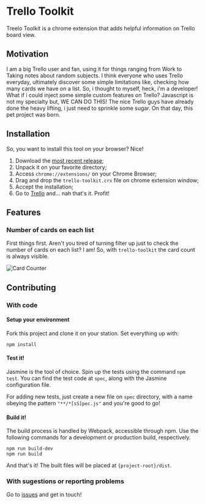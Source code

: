 # Trello Toolkit

Treelo Toolkit is a chrome extension that adds helpful information on Trello board view.

## Motivation

I am a big Trello user and fan, using it for things ranging from Work to Taking notes about random subjects. I think everyone who uses Trello everyday, ultimately discover some simple limitations like, checking how many cards we have on a list. So, i thought to myself, heck, i'm a developer! What if i could inject some simple custom features on Trello? Javascript is not my specialty but, WE CAN DO THIS! The nice Trello guys have already done the heavy lifting, i just need to sprinkle some sugar. On that day, this pet project was born.

## Installation

So, you want to install this tool on your browser? Nice!

1. Download the [most recent release](https://github.com/Miguel-Fontes/trello-toolkit/releases/download/v1.0.0/trello-toolkit.tar.gz);
2. Unpack it on your favorite directory;
3. Access `chrome://extensions/` on your Chrome Browser;
4. Drag and drop the `trello-toolkit.crx` file on chrome extension window;
5. Accept the installation;
6. Go to [Trello](https://trello.com/) and... nah that's it. Profit!

## Features

### Number of cards on each list

First things first. Aren't you tired of turning filter up just to check the number of cards on each list? I am! So, with `trello-toolkit` the card count is always visible.

![Card Counter](https://user-images.githubusercontent.com/15656072/42738198-01fd7d9c-8856-11e8-9ad8-8f06351e93be.png)

## Contributing

### With code

#### Setup your environment

Fork this project and clone it on your station. Set everything up with:

``` shell
npm install
```

#### Test it!

Jasmine is the tool of choice. Spin up the tests using the command `npm test`. You can find the test code at `spec`, along with the Jasmine configuration file.

For adding new tests, just create a new file on `spec` directory, with a name obeying the pattern `"**/*[sS]pec.js"` and you're good to go!

#### Build it!

The build process is handled by Webpack, accessible through npm. Use the following commands for a development or production build, respectively.

``` shell
npm run build-dev
npm run build
```

And that's it! The built files will be placed at `{project-root}/dist`.

### With sugestions or reporting problems

Go to [issues](https://github.com/Miguel-Fontes/trello-toolkit/issues) and get in touch!
